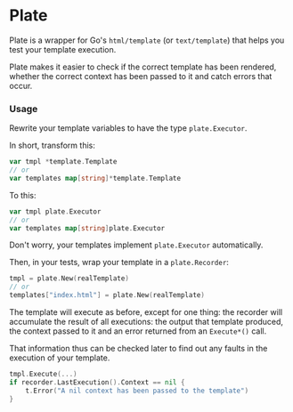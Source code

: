 # Plate

Plate is a wrapper for Go's `html/template` (or `text/template`)
that helps you test your template execution.

Plate makes it easier to check
if the correct template has been rendered,
whether the correct context has been passed to it
and catch errors that occur.

### Usage
Rewrite your template variables to have the type `plate.Executor`.

In short, transform this:

```go
var tmpl *template.Template
// or
var templates map[string]*template.Template
```

To this:

```go
var tmpl plate.Executor
// or
var templates map[string]plate.Executor
```

Don't worry, your templates implement `plate.Executor` automatically.

Then, in your tests, wrap your template in a `plate.Recorder`:

```go
tmpl = plate.New(realTemplate)
// or
templates["index.html"] = plate.New(realTemplate)
```

The template will execute as before, except for one thing:
the recorder will accumulate the result of all executions:
the output that template produced, the context passed to it
and an error returned from an `Execute*()` call.

That information thus can be checked later
to find out any faults in the execution of your template.

```go
tmpl.Execute(...)
if recorder.LastExecution().Context == nil {
    t.Error("A nil context has been passed to the template")
}
```
